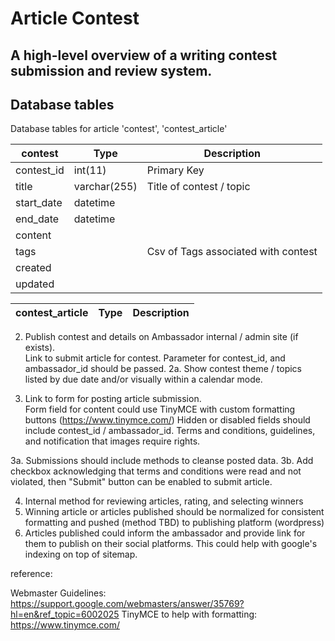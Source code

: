 # Article Contest

A high-level overview of a writing contest submission and review system.
----

## Database tables

Database tables for article 'contest', 'contest_article'

| contest | Type | Description |
|  ---- | ---- | ---- |
| contest_id | int(11) | Primary Key |
| title | varchar(255) | Title of contest / topic |
| start_date | datetime | |
| end_date | datetime |  |
| content |  | |
| tags | | Csv of Tags associated with contest |
| created  | | |
| updated | | |


| contest_article | Type | Description |
|  ---- | ---- | ---- |


2. Publish contest and details on Ambassador internal / admin site (if exists).  
	Link to submit article for contest. Parameter for contest_id, and ambassador_id should be passed.
2a. Show contest theme / topics listed by due date and/or visually within a calendar mode.

3. Link to form for posting article submission.  
	Form field for content could use TinyMCE with custom formatting buttons (https://www.tinymce.com/)
	Hidden or disabled fields should include contest_id / ambassador_id.
	Terms and conditions, guidelines, and notification that images require rights.

3a. Submissions should include methods to cleanse posted data.
3b. Add checkbox acknowledging that terms and conditions were read and not violated, then "Submit" button can be enabled to submit article.

4. Internal method for reviewing articles, rating, and selecting winners
5. Winning article or articles published should be normalized for consistent formatting and pushed (method TBD) to publishing platform (wordpress)
6. Articles published could inform the ambassador and provide link for them to publish on their social platforms.  This could help with google's indexing on top of sitemap.

reference:

Webmaster Guidelines: https://support.google.com/webmasters/answer/35769?hl=en&ref_topic=6002025
TinyMCE to help with formatting: https://www.tinymce.com/
